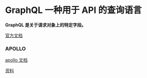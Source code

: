 # GraphQL 一种用于 API 的查询语言

**GraphQL 是关于请求对象上的特定字段。**

[官方文档](http://graphql.cn/learn/queries/)

### APOLLO

[apollo 文档](https://www.apollographql.com)

[资料](https://segmentfault.com/a/1190000010409624)
